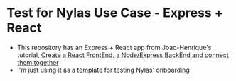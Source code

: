 # Test for Nylas Use Case - Express + React 
- This repository has an Express + React app from Joao-Henrique's tutorial, [Create a React FrontEnd, a Node/Express BackEnd and connect them together](https://medium.com/@jrshenrique/create-a-react-frontend-a-node-express-backend-and-connect-them-together-c5798926047c)
- I'm just using it as a template for testing Nylas' onboarding 